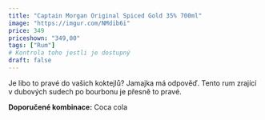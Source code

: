 ```yaml
---
title: "Captain Morgan Original Spiced Gold 35% 700ml"
image: "https://imgur.com/NMdib6i"
price: 349
priceshown: "349,00"
tags: ["Rum"] 
# Kontrola toho jestli je dostupný
draft: false
---
```



Je libo to pravé do vašich koktejlů? Jamajka má odpověď. Tento rum zrající v dubových sudech po bourbonu je přesně to pravé.

**Doporučené kombinace:** Coca cola
